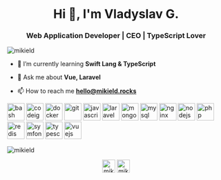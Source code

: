 <h1 align="center">Hi 👋, I'm Vladyslav G.</h1>
<h3 align="center">Web Application Developer | CEO | TypeScript Lover</h3>

<p align="left"> <img src="https://komarev.com/ghpvc/?username=mikield" alt="mikield" /> </p>

- 🌱 I’m currently learning **Swift Lang & TypeScript**

- 💬 Ask me about **Vue, Laravel**

- 📫 How to reach me **hello@mikield.rocks**

<p align="left"><img src="https://www.vectorlogo.zone/logos/gnu_bash/gnu_bash-icon.svg" alt="bash" width="40" height="40"/> <img src="https://cdn.worldvectorlogo.com/logos/codeigniter.svg" alt="codeigniter" width="40" height="40"/> <img src="https://devicons.github.io/devicon/devicon.git/icons/docker/docker-original-wordmark.svg" alt="docker" width="40" height="40"/> <img src="https://www.vectorlogo.zone/logos/git-scm/git-scm-icon.svg" alt="git" width="40" height="40"/> <img src="https://devicons.github.io/devicon/devicon.git/icons/javascript/javascript-original.svg" alt="javascript" width="40" height="40"/> <img src="https://devicons.github.io/devicon/devicon.git/icons/laravel/laravel-plain-wordmark.svg" alt="laravel" width="40" height="40"/> <img src="https://devicons.github.io/devicon/devicon.git/icons/mongodb/mongodb-original-wordmark.svg" alt="mongodb" width="40" height="40"/> <img src="https://devicons.github.io/devicon/devicon.git/icons/mysql/mysql-original-wordmark.svg" alt="mysql" width="40" height="40"/> <img src="https://devicons.github.io/devicon/devicon.git/icons/nginx/nginx-original.svg" alt="nginx" width="40" height="40"/> <img src="https://devicons.github.io/devicon/devicon.git/icons/nodejs/nodejs-original-wordmark.svg" alt="nodejs" width="40" height="40"/> <img src="https://devicons.github.io/devicon/devicon.git/icons/php/php-original.svg" alt="php" width="40" height="40"/> <img src="https://devicons.github.io/devicon/devicon.git/icons/redis/redis-original-wordmark.svg" alt="redis" width="40" height="40"/> <img src="https://symfony.com/logos/symfony_black_03.svg" alt="symfony" width="40" height="40"/> <img src="https://devicons.github.io/devicon/devicon.git/icons/typescript/typescript-original.svg" alt="typescript" width="40" height="40"/> <img src="https://devicons.github.io/devicon/devicon.git/icons/vuejs/vuejs-original-wordmark.svg" alt="vuejs" width="40" height="40"/></p><img align="center" src="https://github-readme-stats.vercel.app/api?username=mikield&show_icons=true" alt="mikield" />

<p align="center">
<a href="https://linkedin.com/in/mikield" target="blank"><img align="center" src="https://cdn.jsdelivr.net/npm/simple-icons@3.0.1/icons/linkedin.svg" alt="mikield" height="30" width="30" /></a>
<a href="https://instagram.com/mikield" target="blank"><img align="center" src="https://cdn.jsdelivr.net/npm/simple-icons@3.0.1/icons/instagram.svg" alt="mikield" height="30" width="30" /></a>
</p>
